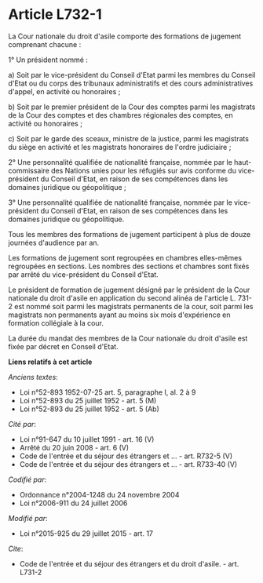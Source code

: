 # Article L732-1

La Cour nationale du droit d'asile comporte des formations de jugement comprenant chacune : 

1° Un président nommé : 

a) Soit par le vice-président du Conseil d'Etat parmi les membres du Conseil d'Etat ou du corps des tribunaux administratifs
et des cours administratives d'appel, en activité ou honoraires ; 

b) Soit par le premier président de la Cour des comptes parmi les magistrats de la Cour des comptes et des chambres
régionales des comptes, en activité ou honoraires ; 

c) Soit par le garde des sceaux, ministre de la justice, parmi les magistrats du siège en activité et les magistrats
honoraires de l'ordre judiciaire ; 

2° Une personnalité qualifiée de nationalité française, nommée par le haut-commissaire des Nations unies pour les réfugiés
sur avis conforme du vice-président du Conseil d'Etat, en raison de ses compétences dans les domaines juridique ou
géopolitique ; 

3° Une personnalité qualifiée de nationalité française, nommée par le vice-président du Conseil d'Etat, en raison de ses
compétences dans les domaines juridique ou géopolitique. 

Tous les membres des formations de jugement participent à plus de douze journées d'audience par an. 

Les formations de jugement sont regroupées en chambres elles-mêmes regroupées en sections. Les nombres des sections et
chambres sont fixés par arrêté du vice-président du Conseil d'Etat. 

Le président de formation de jugement désigné par le président de la Cour nationale du droit d'asile en application du second
alinéa de l'article L. 731-2 est nommé soit parmi les magistrats permanents de la cour, soit parmi les magistrats non
permanents ayant au moins six mois d'expérience en formation collégiale à la cour. 

La durée du mandat des membres de la Cour nationale du droit d'asile est fixée par décret en Conseil d'Etat.

**Liens relatifs à cet article**

_Anciens textes_:

  - Loi n°52-893 1952-07-25 art. 5, paragraphe I, al. 2 à 9
  - Loi n°52-893 du 25 juillet 1952 - art. 5 (M)
  - Loi n°52-893 du 25 juillet 1952 - art. 5 (Ab)

_Cité par_:

  - Loi n°91-647 du 10 juillet 1991 - art. 16 (V)
  - Arrêté du 20 juin 2008 - art. 6 (V)
  - Code de l'entrée et du séjour des étrangers et ... - art. R732-5 (V)
  - Code de l'entrée et du séjour des étrangers et ... - art. R733-40 (V)

_Codifié par_:

  - Ordonnance n°2004-1248 du 24 novembre 2004
  - Loi n°2006-911 du 24 juillet 2006

_Modifié par_:

  - Loi n°2015-925 du 29 juillet 2015 - art. 17

_Cite_:

  - Code de l'entrée et du séjour des étrangers et du droit d'asile. - art. L731-2
